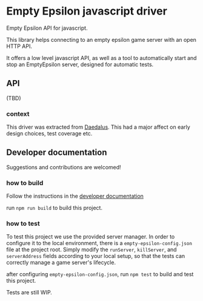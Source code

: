 # Empty Epsilon javascript driver
Empty Epsilon API for javascript.

This library helps connecting to an empty epsilon game server with an open HTTP API. 

It offers a low level javascript API, as well as a tool to automatically start and stop an EmptyEpsilon server, designed for automatic tests.

## API
(TBD)

### context
This driver was extracted from  [Daedalus](https://github.com/CommaSword/Daedalus/). This had a major affect on early design choices, test coverage etc. 

## Developer documentation

Suggestions and contributions are welcomed!

### how to build
Follow the instructions in the [developer documentation](./resources/entries/daedalus-developer.md)

run `npm run build` to build this project.

### how to test

To test this project we use the provided server manager. In order to configure it to the local environment, there is a `empty-epsilon-config.json` file at the project root. 
Simply modify the `runServer`, `killServer`, and `serverAddress` fields according to your local setup, so that the tests can correctly manage a game server's lifecycle.
 
after configuring `empty-epsilon-config.json`, run `npm test` to build and test this project.

Tests are still WIP.
